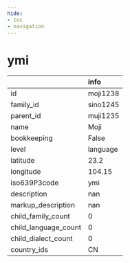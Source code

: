 ```yaml
---
hide:
- toc
- navigation
---
```

# ymi
|                      | info     |
|:---------------------|:---------|
| id                   | moji1238 |
| family_id            | sino1245 |
| parent_id            | muji1235 |
| name                 | Moji     |
| bookkeeping          | False    |
| level                | language |
| latitude             | 23.2     |
| longitude            | 104.15   |
| iso639P3code         | ymi      |
| description          | nan      |
| markup_description   | nan      |
| child_family_count   | 0        |
| child_language_count | 0        |
| child_dialect_count  | 0        |
| country_ids          | CN       |